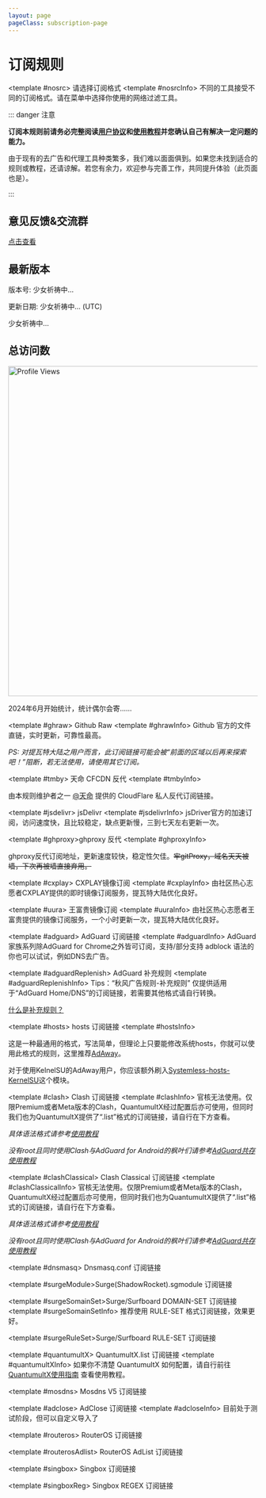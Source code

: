 ```yaml
---
layout: page
pageClass: subscription-page
---
```


# 订阅规则

<SubscribeLinks>
  <!-- ### 订阅源信息 ### -->

  <!-- Default -->
  <template #nosrc> 请选择订阅格式 </template>
  <template #nosrcInfo>
  不同的工具接受不同的订阅格式。请在菜单中选择你使用的网络过滤工具。

  ::: danger 注意

  **订阅本规则前请务必完整阅读[用户协议](./Protocol.md)和[使用教程](./Knowledge)并您确认自己有解决一定问题的能力。**

  由于现有的去广告和代理工具种类繁多，我们难以面面俱到。如果您未找到适合的规则或教程，还请谅解。若您有余力，欢迎参与完善工作，共同提升体验（此页面也是）。

  :::

  ## 意见反馈&交流群

  [点击查看](/Support.html)

  ## 最新版本

  <Version hidden>更新日志由 GitHub 提供，如果持续无法加载，请更换网络环境。</Version>

  版本号: <Version version>少女祈祷中...</Version>

  更新日期: <Version date>少女祈祷中...</Version> (UTC)

  <Version info>少女祈祷中...</Version>

  ## 总访问数

  <p align="left">
    <img src="https://count.getloli.com/get/@TG-Twiligh?theme=booru-helltaker" alt="Profile Views" width="666"/>
  </p>
  2024年6月开始统计，统计偶尔会寄......
  </template>

  <!-- Github Raw -->
  <template #ghraw> Github Raw </template>
  <template #ghrawInfo>
  Github 官方的文件直链，实时更新，可靠性最高。

  *PS: 对提瓦特大陆之用户而言，此订阅链接可能会被“前面的区域以后再来探索吧！”阻断，若无法使用，请使用其它订阅。*
  </template>

  <!-- 天命反代 -->
  <template #tmby> 天命 CFCDN 反代 </template>
  <template #tmbyInfo>

  由本规则维护者之一 [@天命](https://github.com/tmby) 提供的 CloudFlare 私人反代订阅链接。
  </template>

  <!-- jsDelivr -->
  <template #jsdelivr> jsDelivr </template>
  <template #jsdelivrInfo>
  jsDriver官方的加速订阅，访问速度快，且比较稳定，缺点更新慢，三到七天左右更新一次。
  </template>

  <template #ghproxy>ghproxy 反代</template>
  <template #ghproxyInfo>

  ghproxy反代订阅地址，更新速度较快，稳定性欠佳。~~牢gitProxy，域名天天被墙，下次再被墙直接弃用。~~
  </template>

  <!-- CXPLAY -->
  <template #cxplay> CXPLAY镜像订阅 </template>
  <template #cxplayInfo>
  由社区热心志愿者CXPLAY提供的即时镜像订阅服务，提瓦特大陆优化良好。
  </template>

  <!-- 王富贵 -->
  <template #uura> 王富贵镜像订阅 </template>
  <template #uuraInfo>
  由社区热心志愿者王富贵提供的镜像订阅服务，一个小时更新一次，提瓦特大陆优化良好。
  </template>

  <!-- ### 工具信息 ### -->

  <!-- AdGuard -->
  <template #adguard> AdGuard 订阅链接 </template>
  <template #adguardInfo> AdGuard 家族系列除AdGuard for Chrome之外皆可订阅，支持/部分支持 adblock 语法的你也可以试试，例如DNS去广告。 </template>

  <!-- AdGuard 补充规则 -->
  <template #adguardReplenish> AdGuard 补充规则 </template>
  <template #adguardReplenishInfo>
  Tips：“秋风广告规则-补充规则” 仅提供适用于“AdGuard Home/DNS”的订阅链接，若需要其他格式请自行转换。

  [什么是补充规则？](https://github.com/TG-Twilight/AWAvenue-Ads-Rule/blob/main/assets/README_Update.md#:~:text=%E6%96%B0%E5%A2%9E%EF%BC%9A%E2%80%9CAWAvenue%2DAds%2DRule%2DReplenish%E2%80%9D%EF%BC%8C%E7%A7%8B%E9%A3%8E%E5%B9%BF%E5%91%8A%E8%A7%84%E5%88%99%E7%9A%84%E8%A1%A5%E5%85%85%E8%A7%84%E5%88%99%EF%BC%8C%E6%AD%A4%E8%A7%84%E5%88%99%E5%8C%85%E5%90%AB%E4%BA%86%E4%B8%80%E4%BA%9B%E8%BE%83%E4%B8%BA%E6%BF%80%E8%BF%9B%E7%9A%84%E8%A2%AB%E6%8B%A6%E6%88%AA%E5%9F%9F%E5%90%8D%EF%BC%88%E6%BF%80%E8%BF%9B%E7%A8%8B%E5%BA%A6%E8%BF%9C%E8%BF%9C%E4%B8%8D%E5%A6%82%E2%80%9CAWAvenue%2DAds%2DRule%2DStrict%E6%BF%80%E8%BF%9B%E7%89%88%E2%80%9D%EF%BC%89%EF%BC%8C%E4%B8%94%E6%AF%8F%E4%B8%AA%E9%83%BD%E9%85%8D%E6%9C%89%E7%9B%B8%E5%85%B3%E7%9A%84%E8%AF%B4%E6%98%8E%E3%80%82%E8%BF%99%E4%BA%9B%E5%9F%9F%E5%90%8D%E9%80%9A%E5%B8%B8%E6%9D%A5%E8%AE%B2%E4%B8%8D%E4%BC%9A%E5%A4%AA%E5%BD%B1%E5%93%8D%E4%BD%A0%E7%BD%91%E7%BB%9C%E7%9A%84%E6%AD%A3%E5%B8%B8%E4%BD%BF%E7%94%A8%EF%BC%8C%E4%BD%86%E8%BF%98%E6%98%AF%E4%B8%BA%E6%9C%89%E9%9C%80%E8%A6%81%E7%9A%84%E4%BA%BA%E6%8F%90%E4%BE%9B%E4%BA%86%E4%B8%80%E4%B8%AA%E9%80%89%E6%8B%A9%EF%BC%8C%E4%BD%A0%E5%8F%AF%E4%BB%A5%E8%87%AA%E7%94%B1%E9%80%89%E6%8B%A9%E6%98%AF%E5%90%A6%E8%AE%A2%E9%98%85%E3%80%82)
  </template>

  <!-- hosts -->
  <template #hosts> hosts 订阅链接 </template>
  <template #hostsInfo>

  这是一种最通用的格式，写法简单，但理论上只要能修改系统hosts，你就可以使用此格式的规则，这里推荐[AdAway](https://adaway.org/)。

  对于使用KelnelSU的AdAway用户，你应该额外刷入[Systemless-hosts-KernelSU](https://github.com/symbuzzer/systemless-hosts-KernelSU-module)这个模块。
  </template>

  <!-- Clash -->
  <template #clash> Clash 订阅链接 </template>
  <template #clashInfo>
  官核无法使用。仅限Premium或者Meta版本的Clash，QuantumultX经过配置后亦可使用，但同时我们也为QuantumultX提供了“.list”格式的订阅链接，请自行在下方查看。

  *具体语法格式请参考[使用教程](./Knowledge)*

  *没有root且同时使用Clash与AdGuard for Android的枫叶们请参考[AdGuard共存使用教程](https://awavenue.top/Coexist.html)*
  </template>

  <!-- Clash Classical -->
  <template #clashClassical> Clash Classical 订阅链接 </template>
  <template #clashClassicalInfo>
  官核无法使用。仅限Premium或者Meta版本的Clash，QuantumultX经过配置后亦可使用，但同时我们也为QuantumultX提供了“.list”格式的订阅链接，请自行在下方查看。

  *具体语法格式请参考[使用教程](./Knowledge)*

  *没有root且同时使用Clash与AdGuard for Android的枫叶们请参考[AdGuard共存使用教程](https://awavenue.top/Coexist.html)*
  </template>

  <!-- dnsmasq -->
  <template #dnsmasq> Dnsmasq.conf 订阅链接 </template>

  <!-- Surge 模块 -->
  <template #surgeModule>Surge(ShadowRocket).sgmodule 订阅链接 </template>

  <!-- Surge/Surfboard DOAMIN-SET -->
  <template #surgeSomainSet>Surge/Surfboard DOMAIN-SET 订阅链接 </template>
  <template #surgeSomainSetInfo> 推荐使用 RULE-SET 格式订阅链接，效果更好。 </template>

  <!-- Surge/Surfboard RULE-SET -->
  <template #surgeRuleSet>Surge/Surfboard RULE-SET 订阅链接 </template>

  <template #quantumultX> QuantumultX.list 订阅链接 </template>
  <template #quantumultXInfo> 如果你不清楚 QuantumultX 如何配置，请自行前往 <a href="./QuantumultX.html">QuantumultX使用指南</a> 查看使用教程。 </template>

  <!-- Mosdns V5 -->
  <template #mosdns> Mosdns V5 订阅链接 </template>

  <!-- AdClose rule -->
  <template #adclose> AdClose 订阅链接 </template>
  <template #adcloseInfo> 目前处于测试阶段，但可以自定义导入了 </template>

  <!-- RouterOS -->
  <template #routeros> RouterOS 订阅链接 </template>

  <!-- RouterOS AdList -->
  <template #routerosAdlist> RouterOS AdList 订阅链接 </template>

  <!-- Singbox -->
  <template #singbox> Singbox 订阅链接 </template>

  <!-- Singbox REGEX -->
  <template #singboxReg> Singbox REGEX 订阅链接 </template>
</SubscribeLinks>
